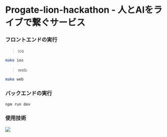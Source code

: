 # Progate-lion-hackathon - 人とAIをライブで繋ぐサービス
### フロントエンドの実行

>ios
```sh
make ios
```
>web
```sh
make web
```

### バックエンドの実行

```sh
npm run dev
```

### 使用技術
<img src="https://go-skill-icons.vercel.app/api/icons?i=reactnative,expo,typescript,jest,aws,githubactions,hono,docker" />